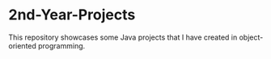 # 2nd-Year-Projects
This repository showcases some Java projects that I have created in object-oriented programming.
